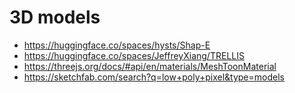 

# 3D models
- https://huggingface.co/spaces/hysts/Shap-E
- https://huggingface.co/spaces/JeffreyXiang/TRELLIS
- https://threejs.org/docs/#api/en/materials/MeshToonMaterial
- https://sketchfab.com/search?q=low+poly+pixel&type=models
